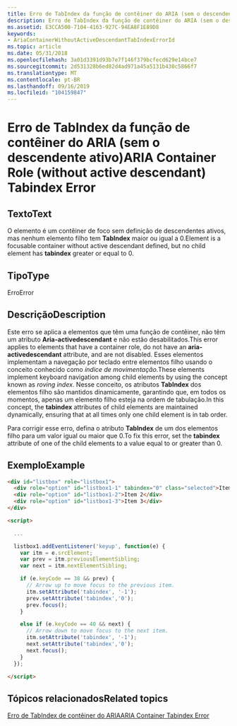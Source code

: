 ```yaml
---
title: Erro de TabIndex da função de contêiner do ARIA (sem o descendente ativo)
description: Erro de TabIndex da função de contêiner do ARIA (sem o descendente ativo)
ms.assetid: E3CCA500-7104-4163-927C-94EA8F1E89D8
keywords:
- AriaContainerWithoutActiveDescendantTabIndexErrorId
ms.topic: article
ms.date: 05/31/2018
ms.openlocfilehash: 3a01d3391d93b7e7f146f379bcfecd629e14bce7
ms.sourcegitcommit: 2d531328b6ed82d4ad971a45a5131b430c5866f7
ms.translationtype: MT
ms.contentlocale: pt-BR
ms.lasthandoff: 09/16/2019
ms.locfileid: "104159847"
---
```

# <a name="aria-container-role-without-active-descendant-tabindex-error"></a><span data-ttu-id="57355-104">Erro de TabIndex da função de contêiner do ARIA (sem o descendente ativo)</span><span class="sxs-lookup"><span data-stu-id="57355-104">ARIA Container Role (without active descendant) Tabindex Error</span></span>

## <a name="text"></a><span data-ttu-id="57355-105">Texto</span><span class="sxs-lookup"><span data-stu-id="57355-105">Text</span></span>

<span data-ttu-id="57355-106">O elemento é um contêiner de foco sem definição de descendentes ativos, mas nenhum elemento filho tem **TabIndex** maior ou igual a 0.</span><span class="sxs-lookup"><span data-stu-id="57355-106">Element is a focusable container without active descendant defined, but no child element has **tabindex** greater or equal to 0.</span></span>

## <a name="type"></a><span data-ttu-id="57355-107">Tipo</span><span class="sxs-lookup"><span data-stu-id="57355-107">Type</span></span>

<span data-ttu-id="57355-108">Erro</span><span class="sxs-lookup"><span data-stu-id="57355-108">Error</span></span>

## <a name="description"></a><span data-ttu-id="57355-109">Descrição</span><span class="sxs-lookup"><span data-stu-id="57355-109">Description</span></span>

<span data-ttu-id="57355-110">Este erro se aplica a elementos que têm uma função de contêiner, não têm um atributo **Aria-activedescendant** e não estão desabilitados.</span><span class="sxs-lookup"><span data-stu-id="57355-110">This error applies to elements that have a container role, do not have an **aria-activedescendant** attribute, and are not disabled.</span></span> <span data-ttu-id="57355-111">Esses elementos implementam a navegação por teclado entre elementos filho usando o conceito conhecido como *índice de movimentação*.</span><span class="sxs-lookup"><span data-stu-id="57355-111">These elements implement keyboard navigation among child elements by using the concept known as *roving index*.</span></span> <span data-ttu-id="57355-112">Nesse conceito, os atributos **TabIndex** dos elementos filho são mantidos dinamicamente, garantindo que, em todos os momentos, apenas um elemento filho esteja na ordem de tabulação.</span><span class="sxs-lookup"><span data-stu-id="57355-112">In this concept, the **tabindex** attributes of child elements are maintained dynamically, ensuring that at all times only one child element is in tab order.</span></span>

<span data-ttu-id="57355-113">Para corrigir esse erro, defina o atributo **TabIndex** de um dos elementos filho para um valor igual ou maior que 0.</span><span class="sxs-lookup"><span data-stu-id="57355-113">To fix this error, set the **tabindex** attribute of one of the child elements to a value equal to or greater than 0.</span></span>

## <a name="example"></a><span data-ttu-id="57355-114">Exemplo</span><span class="sxs-lookup"><span data-stu-id="57355-114">Example</span></span>


```HTML
<div id="listbox" role="listbox1">
  <div role="option" id="listbox1-1" tabindex="0" class="selected">Item 1</div>
  <div role="option" id="listbox1-2">Item 2</div>
  <div role="option" id="listbox1-3">Item 3</div>
</div>

<script>

  ...

  listbox1.addEventListener('keyup', function(e) {
    var itm = e.srcElement;
    var prev = itm.previousElementSibling;
    var next = itm.nextElementSibling;

    if (e.keyCode == 38 && prev) {
      // Arrow up to move focus to the previous item.
      itm.setAttribute('tabindex', '-1');
      prev.setAttribute('tabindex','0');
      prev.focus();
    } 

    else if (e.keyCode == 40 && next) {
      // Arrow down to move focus to the next item.
      itm.setAttribute('tabindex', '-1');
      next.setAttribute('tabindex','0');
      next.focus();
    }
  });

</script>
```



## <a name="related-topics"></a><span data-ttu-id="57355-115">Tópicos relacionados</span><span class="sxs-lookup"><span data-stu-id="57355-115">Related topics</span></span>

<dl> <dt>

[<span data-ttu-id="57355-116">Erro de TabIndex de contêiner do ARIA</span><span class="sxs-lookup"><span data-stu-id="57355-116">ARIA Container Tabindex Error</span></span>](aria-container-tabindex.md)
</dt> </dl>

 

 




